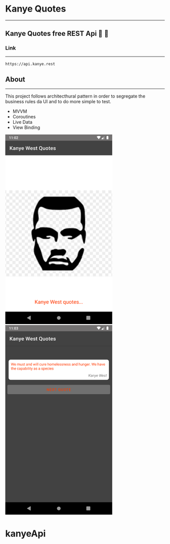 # Kanye Quotes
--------------

## Kanye Quotes free REST Api  :iphone: :rocket:

### Link
----
```
https://api.kanye.rest
```

## About
---------------------------
This project follows architecthural pattern in order to segregate the business rules da UI and to do more simple to test. 

* MVVM
* Coroutines
* Live Data
* View Binding

<img src="Screenshot_20220225_200512.png" widt="400" height="600">            <img src="Screenshot_20220225_200349.png" widt="400" height="600">

# kanyeApi
